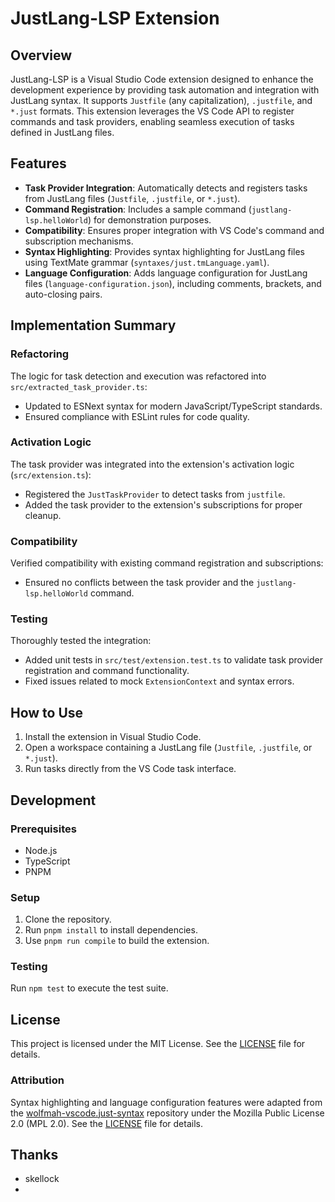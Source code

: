 # JustLang-LSP Extension

## Overview
JustLang-LSP is a Visual Studio Code extension designed to enhance the development experience by providing task automation and integration with JustLang syntax. It supports `Justfile` (any capitalization), `.justfile`, and `*.just` formats. This extension leverages the VS Code API to register commands and task providers, enabling seamless execution of tasks defined in JustLang files.

## Features
- **Task Provider Integration**: Automatically detects and registers tasks from JustLang files (`Justfile`, `.justfile`, or `*.just`).
- **Command Registration**: Includes a sample command (`justlang-lsp.helloWorld`) for demonstration purposes.
- **Compatibility**: Ensures proper integration with VS Code's command and subscription mechanisms.
- **Syntax Highlighting**: Provides syntax highlighting for JustLang files using TextMate grammar (`syntaxes/just.tmLanguage.yaml`).
- **Language Configuration**: Adds language configuration for JustLang files (`language-configuration.json`), including comments, brackets, and auto-closing pairs.

## Implementation Summary
### Refactoring
The logic for task detection and execution was refactored into `src/extracted_task_provider.ts`:
- Updated to ESNext syntax for modern JavaScript/TypeScript standards.
- Ensured compliance with ESLint rules for code quality.

### Activation Logic
The task provider was integrated into the extension's activation logic (`src/extension.ts`):
- Registered the `JustTaskProvider` to detect tasks from `justfile`.
- Added the task provider to the extension's subscriptions for proper cleanup.

### Compatibility
Verified compatibility with existing command registration and subscriptions:
- Ensured no conflicts between the task provider and the `justlang-lsp.helloWorld` command.

### Testing
Thoroughly tested the integration:
- Added unit tests in `src/test/extension.test.ts` to validate task provider registration and command functionality.
- Fixed issues related to mock `ExtensionContext` and syntax errors.

## How to Use
1. Install the extension in Visual Studio Code.
2. Open a workspace containing a JustLang file (`Justfile`, `.justfile`, or `*.just`).
3. Run tasks directly from the VS Code task interface.

## Development
### Prerequisites
- Node.js
- TypeScript
- PNPM

### Setup
1. Clone the repository.
2. Run `pnpm install` to install dependencies.
3. Use `pnpm run compile` to build the extension.

### Testing
Run `npm test` to execute the test suite.

## License
This project is licensed under the MIT License. See the [LICENSE](LICENSE) file for details.

### Attribution
Syntax highlighting and language configuration features were adapted from the [wolfmah-vscode.just-syntax](https://github.com/wolfmah-vscode/just-syntax) repository under the Mozilla Public License 2.0 (MPL 2.0). See the [LICENSE](LICENSE) file for details.

## Thanks
* skellock
* 